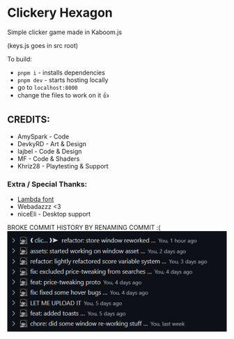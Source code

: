 # Clickery Hexagon

Simple clicker game made in Kaboom.js

(keys.js goes in src root)

To build:
- `pnpm i` - installs dependencies
- `pnpm dev` - starts hosting locally
- go to `localhost:8000`
- change the files to work on it :thumbsup:

## CREDITS:
- AmySpark - Code
- DevkyRD - Art & Design
- lajbel - Code & Design
- MF - Code & Shaders
- Khriz28 - Playtesting & Support

### Extra / Special Thanks:
- [Lambda font](https://ggbot.itch.io/lambda-font)
- Webadazzz <3
- niceEli - Desktop support

BROKE COMMIT HISTORY BY RENAMING COMMIT :(
![alt text](proof.png)